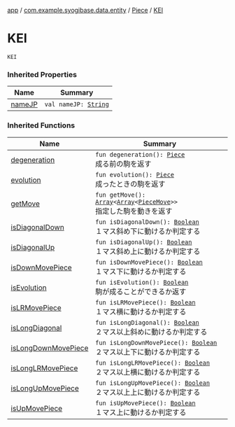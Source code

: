 [app](../../index.md) / [com.example.syogibase.data.entity](../index.md) / [Piece](index.md) / [KEI](./-k-e-i.md)

# KEI

`KEI`

### Inherited Properties

| Name | Summary |
|---|---|
| [nameJP](name-j-p.md) | `val nameJP: `[`String`](https://kotlinlang.org/api/latest/jvm/stdlib/kotlin/-string/index.html) |

### Inherited Functions

| Name | Summary |
|---|---|
| [degeneration](degeneration.md) | `fun degeneration(): `[`Piece`](index.md)<br>成る前の駒を返す |
| [evolution](evolution.md) | `fun evolution(): `[`Piece`](index.md)<br>成ったときの駒を返す |
| [getMove](get-move.md) | `fun getMove(): `[`Array`](https://kotlinlang.org/api/latest/jvm/stdlib/kotlin/-array/index.html)`<`[`Array`](https://kotlinlang.org/api/latest/jvm/stdlib/kotlin/-array/index.html)`<`[`PieceMove`](../../com.example.syogibase.data.value/-piece-move/index.md)`>>`<br>指定した駒を動きを返す |
| [isDiagonalDown](is-diagonal-down.md) | `fun isDiagonalDown(): `[`Boolean`](https://kotlinlang.org/api/latest/jvm/stdlib/kotlin/-boolean/index.html)<br>１マス斜め下に動けるか判定する |
| [isDiagonalUp](is-diagonal-up.md) | `fun isDiagonalUp(): `[`Boolean`](https://kotlinlang.org/api/latest/jvm/stdlib/kotlin/-boolean/index.html)<br>１マス斜め上に動けるか判定する |
| [isDownMovePiece](is-down-move-piece.md) | `fun isDownMovePiece(): `[`Boolean`](https://kotlinlang.org/api/latest/jvm/stdlib/kotlin/-boolean/index.html)<br>１マス下に動けるか判定する |
| [isEvolution](is-evolution.md) | `fun isEvolution(): `[`Boolean`](https://kotlinlang.org/api/latest/jvm/stdlib/kotlin/-boolean/index.html)<br>駒が成ることができるか返す |
| [isLRMovePiece](is-l-r-move-piece.md) | `fun isLRMovePiece(): `[`Boolean`](https://kotlinlang.org/api/latest/jvm/stdlib/kotlin/-boolean/index.html)<br>１マス横に動けるか判定する |
| [isLongDiagonal](is-long-diagonal.md) | `fun isLongDiagonal(): `[`Boolean`](https://kotlinlang.org/api/latest/jvm/stdlib/kotlin/-boolean/index.html)<br>２マス以上斜めに動けるか判定する |
| [isLongDownMovePiece](is-long-down-move-piece.md) | `fun isLongDownMovePiece(): `[`Boolean`](https://kotlinlang.org/api/latest/jvm/stdlib/kotlin/-boolean/index.html)<br>２マス以上下に動けるか判定する |
| [isLongLRMovePiece](is-long-l-r-move-piece.md) | `fun isLongLRMovePiece(): `[`Boolean`](https://kotlinlang.org/api/latest/jvm/stdlib/kotlin/-boolean/index.html)<br>２マス以上横に動けるか判定する |
| [isLongUpMovePiece](is-long-up-move-piece.md) | `fun isLongUpMovePiece(): `[`Boolean`](https://kotlinlang.org/api/latest/jvm/stdlib/kotlin/-boolean/index.html)<br>２マス以上上に動けるか判定する |
| [isUpMovePiece](is-up-move-piece.md) | `fun isUpMovePiece(): `[`Boolean`](https://kotlinlang.org/api/latest/jvm/stdlib/kotlin/-boolean/index.html)<br>１マス上に動けるか判定する |

